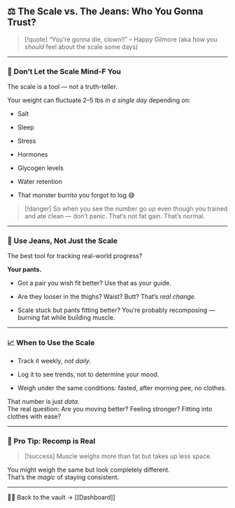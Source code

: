 ## ⚖️ The Scale vs. The Jeans: Who You Gonna Trust?

> [!quote] “You’re gonna die, clown!!” – Happy Gilmore (aka how you _should_ feel about the scale some days)

---

### 🧠 Don’t Let the Scale Mind-F You

The scale is a tool — not a truth-teller.

Your weight can fluctuate 2–5 lbs _in a single day_ depending on:

- Salt
    
- Sleep
    
- Stress
    
- Hormones
    
- Glycogen levels
    
- Water retention
    
- That monster burrito you forgot to log 😅
    

> [!danger] So when you see the number go _up_ even though you trained and ate clean — don’t panic. That’s not fat gain. That’s normal.

---

### 👖 Use Jeans, Not Just the Scale

The best tool for tracking real-world progress?

**Your pants.**

- Got a pair you wish fit better? Use that as your guide.
    
- Are they looser in the thighs? Waist? Butt? That’s _real change_.
    
- Scale stuck but pants fitting better? You’re probably recomposing — burning fat while building muscle.
    

---

### 📈 When to Use the Scale

- Track it weekly, _not daily_.
    
- Log it to see trends, not to determine your mood.
    
- Weigh under the same conditions: fasted, after morning pee, no clothes.
    

That number is just _data_.  
The real question: Are you moving better? Feeling stronger? Fitting into clothes with ease?

---

### 🧠 Pro Tip: Recomp is Real

> [!success] Muscle weighs more than fat but takes up less space.

You might weigh the same but look completely different.  
That’s the _magic_ of staying consistent.

___

🧠💪 Back to the vault → [[Dashboard]]